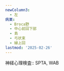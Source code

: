 ```yaml
---
newColumn3:
  - 左
病巣:
  - Broca野
  - 中心前回下部
  - 島
  - 弓状束
  - 縁上回
lastmod: '2025-02-26'
---
```

神経心理検査:: SPTA, WAB
